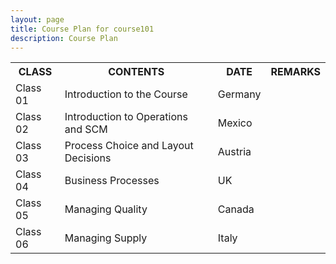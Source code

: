```yaml
---
layout: page
title: Course Plan for course101
description: Course Plan
---
```


<table>
  <tr>
    <th>CLASS</th>
    <th>CONTENTS</th>
    <th>DATE</th>
    <th>REMARKS</th>
  </tr>
  <tr>
    <td>Class 01</td>
    <td>Introduction to the Course </td>
    <td>Germany</td>
  </tr>
  <tr>
    <td>Class 02</td>
    <td>Introduction to Operations and SCM</td>
    <td>Mexico</td>
  </tr>
  <tr>
    <td>Class 03</td>
    <td>Process Choice and Layout Decisions </td>
    <td>Austria</td>
  </tr>
  <tr>
    <td>Class 04</td>
    <td>Business Processes</td>
    <td>UK</td>
  </tr>
  <tr>
    <td>Class 05</td>
    <td>Managing Quality</td>
    <td>Canada</td>
  </tr>
  <tr>
    <td>Class 06</td>
    <td>Managing Supply</td>
    <td>Italy</td>
  </tr>
</table>

